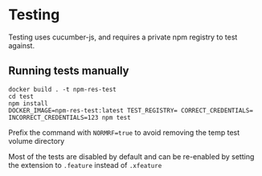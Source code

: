 # Testing

Testing uses cucumber-js, and requires a private npm registry to test against.

## Running tests manually

```
docker build . -t npm-res-test
cd test
npm install
DOCKER_IMAGE=npm-res-test:latest TEST_REGISTRY= CORRECT_CREDENTIALS= INCORRECT_CREDENTIALS=123 npm test
```

Prefix the command with  `NORMRF=true` to avoid removing the temp test volume directory

Most of the tests are disabled by default and can be re-enabled by setting the extension to `.feature` instead of `.xfeature`

<!--TODO: document how to run the other tests?-->
